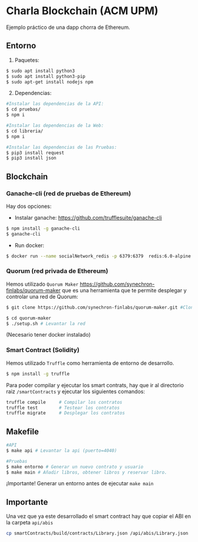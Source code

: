# Charla Blockchain (ACM UPM)

Ejemplo práctico de una dapp chorra de Ethereum.

## Entorno
1. Paquetes:
```bash 
$ sudo apt install python3 
$ sudo apt install python3-pip 
$ sudo apt-get install nodejs npm
```

2. Dependencias:
```bash 
#Instalar las dependencias de la API:
$ cd pruebas/
$ npm i 

#Instalar las dependencias de la Web:
$ cd libreria/
$ npm i 

#Instalar las dependencias de las Pruebas:
$ pip3 install request
$ pip3 install json
```


## Blockchain

### Ganache-cli (red de pruebas de Ethereum)
Hay dos opciones:

- Instalar ganache: <https://github.com/trufflesuite/ganache-cli>
```bash
$ npm install -g ganache-cli
$ ganache-cli
```

- Run docker: 
```bash
$ docker run --name socialNetwork_redis -p 6379:6379  redis:6.0-alpine
```

### Quorum (red privada de Ethereum)
Hemos utilizado `Quorum Maker` <https://github.com/synechron-finlabs/quorum-maker> que es una herramienta que te permite desplegar y controlar una red de Quorum:
```bash
$ git clone https://github.com/synechron-finlabs/quorum-maker.git #Clonar el repositorio

$ cd quorum-maker 
$ ./setup.sh # Levantar la red
```
(Necesario tener docker instalado)

### Smart Contract (Solidity)
Hemos utilizado `Truffle` como herramienta de entorno de desarrollo.

```bash
$ npm install -g truffle
```

Para poder compilar y ejecutar los smart contrats, hay que ir al directorio raiz `/smartContracts` y ejecutar los siguientes comandos:
```bash
truffle compile 	# Compilar los contratos
truffle test	    # Testear los contratos
truffle migrate 	# Desplegar los contratos
```

## Makefile
```bash 
#API
$ make api # Levantar la api (puerto=4040)

#Pruebas
$ make entorno # Generar un nuevo contrato y usuario
$ make main # Añadir libros, obtener libros y reservar libro.
```
¡Importante! Generar un entorno antes de ejecutar ``make main``


## Importante

Una vez que ya este desarrollado el smart contract hay que copiar el ABI en la carpeta ``api/abis``
```bash
cp smartContracts/build/contracts/Library.json /api/abis/Library.json
```
